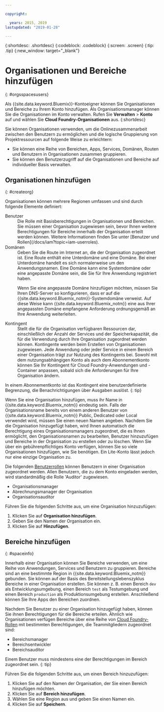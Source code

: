 ```yaml
---

copyright:

  years: 2015, 2019
lastupdated: "2019-01-28"

---
```


{:shortdesc: .shortdesc}
{:codeblock: .codeblock}
{:screen: .screen}
{:tip: .tip}
{:new_window: target="_blank"}

# Organisationen und Bereiche hinzufügen
{: #orgsspacesusers}

Als {{site.data.keyword.Bluemix}}-Kontoeigner können Sie Organisationen und Bereiche zu Ihrem Konto hinzufügen. Als Organisationsmanager können Sie die Organisationen im Konto verwalten. Rufen Sie **Verwalten** > **Konto** auf und wählen Sie **Cloud Foundry-Organisationen** aus.
{:shortdesc}

Sie können Organisationen verwenden, um die Onlinezusammenarbeit zwischen den Benutzern zu ermöglichen und die logische Gruppierung von Projektressourcen auf folgende Weise zu erleichtern:

   * Sie können eine Reihe von Bereichen, Apps, Services, Domänen, Routen und Benutzern in Organisationen zusammen gruppieren.
   * Sie können den Benutzerzugriff auf die Organisationen und Bereiche auf individueller Basis verwalten.

## Organisationen hinzufügen
{: #createorg}

Organisationen können mehrere Regionen umfassen und sind durch folgende Elemente definiert:

<dl>
<dt>Benutzer</dt>
<dd>Die Rolle mit Basisberechtigungen in Organisationen und Bereichen. Sie müssen einer Organisation zugewiesen sein, bevor Ihnen weitere Berechtigungen für Bereiche innerhalb der Organisation erteilt werden können. Weitere Informationen finden Sie unter [Benutzer und Rollen](/docs/iam?topic=iam-userroles).</dd>
<dt>Domänen</dt>
<dd>Geben Sie die Route im Internet an, die der Organisation zugeordnet ist. Eine Route enthält eine Unterdomäne und eine Domäne. Bei einer Unterdomäne handelt es sich normalerweise um den Anwendungsnamen. Eine Domäne kann eine Systemdomäne oder eine angepasste Domäne sein, die Sie für Ihre Anwendung registriert haben.<br/>
<p>Wenn Sie eine angepasste Domäne hinzufügen möchten, müssen Sie Ihren DNS-Server so konfigurieren, dass er auf die {{site.data.keyword.Bluemix_notm}}-Systemdomäne verweist. Auf diese Weise kann {{site.data.keyword.Bluemix_notm}} eine aus Ihrer angepassten Domäne empfangene Anforderung ordnungsgemäß an Ihre Anwendung weiterleiten.</p></dd>
<dt>Kontingent</dt>
<dd>Stellt die für die Organisation verfügbaren Ressourcen dar, einschließlich der Anzahl der Services und der Speicherkapazität, die für die Verwendung durch Ihre Organisation zugeordnet werden können. Kontingente werden beim Erstellen von Organisationen zugewiesen. Jede Anwendung oder jeder Service in einem Bereich einer Organisation trägt zur Nutzung des Kontingents bei. Sowohl mit dem nutzungsabhängigen Konto als auch dem Abonnementkonto können Sie Ihr Kontingent für Cloud Foundry-Anwendungen und -Container anpassen, sobald sich die Anforderungen für Ihre Organisation ändern.</dd>
</dl>

In einem Abonnementkonto ist das Kontingent eine benutzerdefinierte Begrenzung, die Benachrichtigungen über Ausgaben auslöst.
{: tip}

Wenn Sie eine Organisation hinzufügen, muss ihr Name in {{site.data.keyword.Bluemix_notm}} eindeutig sein. Falls der Organisationsname bereits von einem anderen Benutzer von {{site.data.keyword.Bluemix_notm}} Public, Dedicated oder Local verwendet wird, müssen Sie einen neuen Namen angeben. Nachdem Sie die Organisation hinzugefügt haben, wird Ihnen automatisch die Berechtigung eines Organisationsmanagers zugeordnet, die es Ihnen ermöglicht, den Organisationsnamen zu bearbeiten, Benutzer hinzuzufügen und Bereiche in der Organisation zu erstellen oder zu löschen. Wenn Sie über ein gebührenpflichtiges Konto verfügen, können Sie so viele Organisationen hinzufügen, wie Sie benötigen. Ein Lite-Konto lässt jedoch nur eine einzige Organisation zu.

Die folgenden [Benutzerrollen](/docs/iam?topic=iam-userroles) können Benutzern in einer Organisation zugeordnet werden. Allen Benutzern, die zu dem Konto eingeladen werden, wird standardmäßig die Rolle 'Auditor' zugewiesen.

   * Organisationsmanager
   * Abrechnungsmanager der Organisation
   * Organisationsauditor

Führen Sie die folgenden Schritte aus, um eine Organisation hinzuzufügen:

  1. Klicken Sie auf **Organisation hinzufügen**.
  2. Geben Sie den Namen der Organisation ein.  
  3. Klicken Sie auf **Hinzufügen**.

<!-- Add info on Manage infrastructure option under a space -->

## Bereiche hinzufügen
{: #spaceinfo}

Innerhalb einer Organisation können Sie Bereiche verwenden, um eine Reihe von Anwendungen, Services und Benutzern zu gruppieren. Bereiche sind an eine bestimmte Region in {{site.data.keyword.Bluemix_notm}} gebunden. Sie können auf der Basis des Bereitstellungslebenszyklus Bereiche in einer Organisation erstellen. Sie können z. B. einen Bereich `dev` als Entwicklungsumgebung, einen Bereich `test` als Testumgebung und einen Bereich `production` als Produktionsumgebung erstellen. Anschließend können Sie Ihre Apps den Bereichen zuordnen.

Nachdem Sie Benutzer zu einer Organisation hinzugefügt haben, können Sie ihnen Berechtigungen für die Bereiche erteilen. Ähnlich wie Organisationen verfügen Bereiche über eine Reihe von [Cloud Foundry-Rollen](/docs/iam?topic=iam-cfroles) mit bestimmten Berechtigungen, die Teammitgliedern zugeordnet sind:

  * Bereichsmanager
  * Bereichsentwickler
  * Bereichsauditor

Einem Benutzer muss mindestens eine der Berechtigungen im Bereich zugeordnet sein.
{: tip}

Führen Sie die folgenden Schritte aus, um einen Bereich hinzuzufügen:

  1. Klicken Sie auf den Namen der Organisation, der Sie einen Bereich hinzufügen möchten.
  2. Klicken Sie auf **Bereich hinzufügen**.
  3. Wählen Sie eine Region aus und geben Sie einen Namen ein.
  4. Klicken Sie auf **Speichern**.

